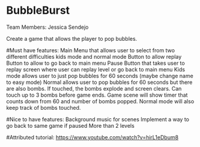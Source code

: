 # BubbleBurst
Team Members:
Jessica Sendejo


Create a game that allows the player to pop bubbles.

#Must have features:
Main Menu that allows user to select from two different difficulties kids mode and normal mode
Button to allow replay
Button to allow to go back to main menu
Pause Button that takes user to replay screen where user can replay level or go back to main menu
Kids mode allows user to just pop bubbles for 60 seconds (maybe change name to easy mode)
Normal allows user to pop bubbles for 60 seconds but there are also bombs. If touched, the bombs explode and screen clears. Can touch up to 3 bombs before game ends.
Game scene will show timer that counts down from 60 and number of bombs popped. Normal mode will also keep track of bombs touched.

#Nice to have features:
Background music for scenes
Implement a way to go back to same game if paused
More than 2 levels

#Attributed tutorial:
https://www.youtube.com/watch?v=hirL1eDbum8
